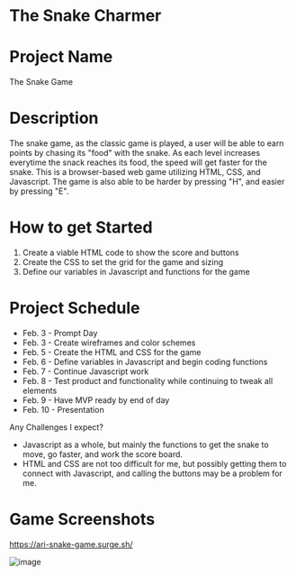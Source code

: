 # The Snake Charmer

# Project Name
The Snake Game

# Description
The snake game, as the classic game is played, a user will be able to earn points by chasing its "food" with the snake. As each level increases everytime the snack reaches its food, the speed will get faster for the snake. This is a browser-based web game utilizing HTML, CSS, and Javascript. The game is also able to be harder by pressing "H", and easier by pressing "E".

# How to get Started
1. Create a viable HTML code to show the score and buttons
2. Create the CSS to set the grid for the game and sizing
3. Define our variables in Javascript and functions for the game

# Project Schedule
* Feb. 3 - Prompt Day
* Feb. 3 - Create wireframes and color schemes
* Feb. 5 - Create the HTML and CSS for the game
* Feb. 6 - Define variables in Javascript and begin coding functions
* Feb. 7 - Continue Javascript work
* Feb. 8 - Test product and functionality while continuing to tweak all elements
* Feb. 9 - Have MVP ready by end of day
* Feb. 10 - Presentation


Any Challenges I expect?
* Javascript as a whole, but mainly the functions to get the snake to move, go faster, and work the score board.
* HTML and CSS are not too difficult for me, but possibly getting them to connect with Javascript, and calling the buttons may be a problem for me.


# Game Screenshots
https://ari-snake-game.surge.sh/

![image](https://user-images.githubusercontent.com/22970290/218391839-9d1dd08d-70fb-454f-a84b-b4934e694077.png)

